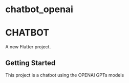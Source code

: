 # chatbot_openai
# CHATBOT
A new Flutter project.

## Getting Started

This project is a chatbot using the OPENAI GPTs models
